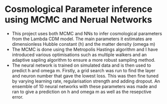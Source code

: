 # Cosmological Parameter inference using MCMC and Nerual Networks
* This project uses both MCMC and NNs to infer cosmological parameters from the Lambda CDM model. The main parameters it estimates are dimensionless Hubble constant (h) and the matter density (omega m)
* The MCMC is done using the Metropolis Hastings algorithm and I have introduced various optimisations such as multiple walkers and an adaptive sapling algorithm to ensure a more robust sampling method.
* The neural network is trained on simulated data and is then used to predict h and omega m. Firstly, a grid search was run to find the layer and neuron number that gave the lowest loss. This was then fine tuned by varying learning rate, regularisation strength and adding dropout. An ensemble of 10 neural networks with these parameters was made and ran to give a prediction on h and omega m as well as the resepctive error.
